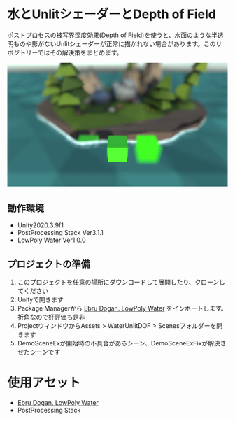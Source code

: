 # 水とUnlitシェーダーとDepth of Field

ポストプロセスの被写界深度効果(Depth of Field)を使うと、水面のような半透明ものや影がないUnlitシェーダーが正常に描かれない場合があります。このリポジトリーではその解決策をまとめます。

![ぼやけるキューブ](Recordings/image_001.jpg)

## 動作環境
- Unity2020.3.9f1
- PostProcessing Stack Ver3.1.1
- LowPoly Water Ver1.0.0


## プロジェクトの準備
1. このプロジェクトを任意の場所にダウンロードして展開したり、クローンしてください
1. Unityで開きます
1. Package Managerから [Ebru Dogan. LowPoly Water](https://assetstore.unity.com/packages/tools/particles-effects/lowpoly-water-107563) をインポートします。折角なので好評価も是非
1. ProjectウィンドウからAssets > WaterUnlitDOF > Scenesフォルダーを開きます
1. DemoSceneExが開始時の不具合があるシーン、DemoSceneExFixが解決させたシーンです


# 使用アセット
- [Ebru Dogan. LowPoly Water](https://assetstore.unity.com/packages/tools/particles-effects/lowpoly-water-107563)
- PostProcessing Stack
